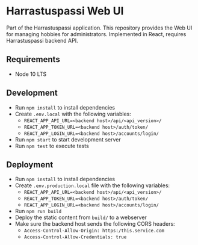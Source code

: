 # Harrastuspassi Web UI

Part of the Harrastuspassi application. This repository provides the Web UI for managing hobbies for administrators.
Implemented in React, requires Harrastuspassi backend API.

## Requirements

- Node 10 LTS

## Development

- Run `npm install` to install dependencies
- Create `.env.local` with the following variables:
  - `REACT_APP_API_URL=<backend host>/api/<api_version>/`
  - `REACT_APP_TOKEN_URL=<backend host>/auth/token/`
  - `REACT_APP_LOGIN_URL=<backend host>/accounts/login/`
- Run `npm start` to start development server
- Run `npm test` to execute tests

## Deployment

- Run `npm install` to install dependencies
- Create `.env.production.local` file with the following variables:
  - `REACT_APP_API_URL=<backend host>/api/<api_version>/`
  - `REACT_APP_TOKEN_URL=<backend host>/auth/token/`
  - `REACT_APP_LOGIN_URL=<backend host>/accounts/login/`
- Run `npm run build`
- Deploy the static content from `build/` to a webserver
- Make sure the backend host sends the following CORS headers:
  - `Access-Control-Allow-Origin: https:/this.service.com`
  - `Access-Control-Allow-Credentials: true`
